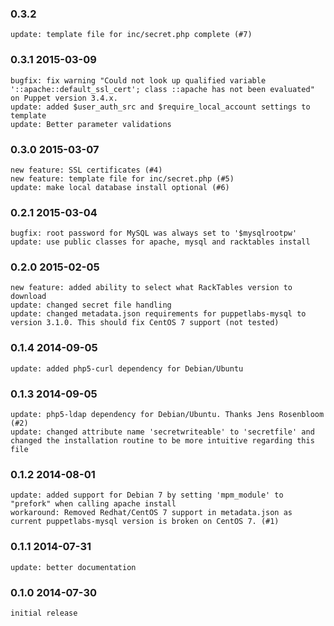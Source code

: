 ### 0.3.2 
    update: template file for inc/secret.php complete (#7)

### 0.3.1 2015-03-09
    bugfix: fix warning "Could not look up qualified variable '::apache::default_ssl_cert'; class ::apache has not been evaluated" on Puppet version 3.4.x.
    update: added $user_auth_src and $require_local_account settings to template
    update: Better parameter validations

### 0.3.0 2015-03-07
    new feature: SSL certificates (#4)
    new feature: template file for inc/secret.php (#5)
    update: make local database install optional (#6)

### 0.2.1 2015-03-04
    bugfix: root password for MySQL was always set to '$mysqlrootpw'
    update: use public classes for apache, mysql and racktables install

### 0.2.0 2015-02-05
    new feature: added ability to select what RackTables version to download
    update: changed secret file handling
    update: changed metadata.json requirements for puppetlabs-mysql to version 3.1.0. This should fix CentOS 7 support (not tested)

### 0.1.4 2014-09-05
    update: added php5-curl dependency for Debian/Ubuntu

### 0.1.3 2014-09-05
    update: php5-ldap dependency for Debian/Ubuntu. Thanks Jens Rosenbloom (#2)
    update: changed attribute name 'secretwriteable' to 'secretfile' and changed the installation routine to be more intuitive regarding this file

### 0.1.2 2014-08-01
    update: added support for Debian 7 by setting 'mpm_module' to "prefork" when calling apache install
    workaround: Removed Redhat/CentOS 7 support in metadata.json as current puppetlabs-mysql version is broken on CentOS 7. (#1)

### 0.1.1 2014-07-31
    update: better documentation

### 0.1.0 2014-07-30
    initial release
